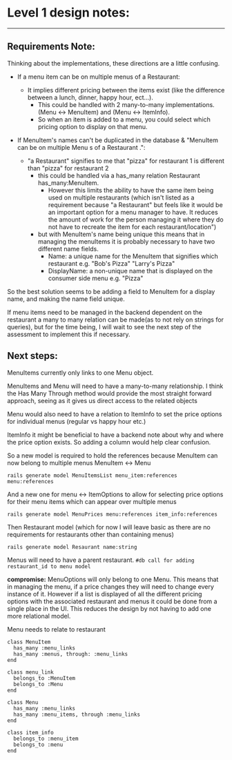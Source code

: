 # Level 1 design notes:
___
## Requirements Note:
Thinking about the implementations, these directions are a little confusing.
* If a menu item can be on multiple menus of a Restaurant:
  * It implies different pricing between the items exist (like the difference between a lunch, dinner, happy hour, ect...).
    * This could be handled with 2 many-to-many implementations. (Menu <-> MenuItem) and (Menu <-> ItemInfo).
    * So when an item is added to a menu, you could select which pricing option to display on that menu.


* If MenuItem's names can't be duplicated in the database & "MenuItem can be on multiple Menu s of a Restaurant .":
  * "a Restaurant" signifies to me that "pizza" for restaurant 1 is different than "pizza" for restaurant 2
    * this could be handled via a has_many relation  Restaurant has_many:MenuItem.
      * However this limits the ability to have the same item being used on multiple restaurants (which isn't listed as a requirement because "a Restaurant" but feels like it would be an important option for a menu manager to have. It reduces the amount of work for the person managing it where they do not have to recreate the item for each restaurant/location")
    * but with MenuItem's name being unique this means that in managing the menuItems it is probably necessary to have two different name fields.
      * Name: a unique name for the MenuItem that signifies which restaurant e.g. "Bob's Pizza" "Larry's Pizza"
      * DisplayName: a non-unique name that is displayed on the consumer side menu e.g. "Pizza"

So the best solution seems to be adding a field to MenuItem for a display name, and making the name field unique.

If menu items need to be managed in the backend dependent on the restaurant a many to many relation can be made(as to not rely on strings for queries), but for the time being, I will wait to see the next step of the assessment to implement this if necessary.

## Next steps:
MenuItems currently only links to one Menu object.

MenuItems and Menu will need to have a many-to-many relationship. I think the Has Many Through method would provide the most straight forward approach, seeing as it gives us direct access to the related objects

Menu would also need to have a relation to ItemInfo to set the price options for individual menus (regular vs happy hour etc.)

ItemInfo it might be beneficial to have a backend note about why and where the price option exists. So adding a column would help clear confusion.

So a new model is required to hold the references because MenuItem can now belong to multiple menus MenuItem <-> Menu

`rails generate model MenuItemsList menu_item:references menu:references`

And a new one for menu <-> ItemOptions to allow for selecting price options for their menu items which can appear over multiple menus

`rails generate model MenuPrices menu:references item_info:references`


Then Restaurant model (which for now I will leave basic as there are no requirements for restaurants other than containing menus)

`rails generate model Resaurant name:string`

Menus will need to have a parent restaurant.
`#db call for adding restaurant_id to menu model`


**compromise:**
MenuOptions will only belong to one Menu. This means that in managing the menu, if a price changes they will need to change every instance of it. However if a list is displayed of all the different pricing options with the associated restaurant and menus it could be done from a single place in the UI. This reduces the design by not having to add one more relational model.



Menu needs to relate to restaurant

    class MenuItem
      has_many :menu_links
      has_many :menus, through: :menu_links
    end

    class menu_link
      belongs_to :MenuItem
      belongs_to :Menu
    end

    class Menu
      has_many :menu_links
      has_many :menu_items, through :menu_links
    end

    class item_info
      belongs_to :menu_item
      belongs_to :menu
    end
